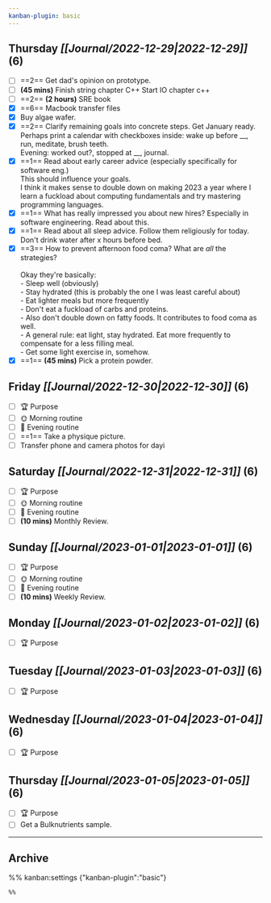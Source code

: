 ```yaml
---
kanban-plugin: basic
---
```


## **Thursday** *[[Journal/2022-12-29|2022-12-29]]* (6)

- [ ] ==2== Get dad's opinion on prototype.
- [ ] **(45 mins)** Finish string chapter C++ Start IO chapter c++
- [ ] ==2== **(2 hours)** SRE book
- [x] ==6== Macbook transfer files
- [x] Buy algae wafer.
- [x] ==2== Clarify remaining goals into concrete steps. Get January ready. Perhaps print a calendar with checkboxes inside: wake up before \_\_, run, meditate, brush teeth.<br>Evening: worked out?, stopped at \_\_, journal.
- [x] ==1== Read about early career advice (especially specifically for software eng.)<br>This should influence your goals.<br>I think it makes sense to double down on making 2023 a year where I learn a fuckload about computing fundamentals and try mastering programming languages.
- [x] ==1== What has really impressed you about new hires? Especially in software engineering. Read about this.
- [x] ==1== Read about all sleep advice. Follow them religiously for today.<br>Don't drink water after x hours before bed.
- [x] ==3== How to prevent afternoon food coma? What are *all* the strategies?<br><br>Okay they're basically:<br>- Sleep well (obviously)<br>- Stay hydrated (this is probably the one I was least careful about)<br>- Eat lighter meals but more frequently<br>- Don't eat a fuckload of carbs and proteins. <br>- Also don't double down on fatty foods. It contributes to food coma as well.<br>- A general rule: eat light, stay hydrated. Eat more frequently to compensate for a less filling meal.<br>- Get some light exercise in, somehow.
- [x] ==1== **(45 mins)** Pick a protein powder.

## **Friday** *[[Journal/2022-12-30|2022-12-30]]* (6)

- [ ] 🏆 Purpose
- [ ] 🌞 Morning routine
- [ ] 🌙 Evening routine
- [ ] ==1== Take a physique picture.
- [ ] Transfer phone and camera photos for dayi

## **Saturday** *[[Journal/2022-12-31|2022-12-31]]* (6)

- [ ] 🏆 Purpose
- [ ] 🌞 Morning routine
- [ ] 🌙 Evening routine
- [ ] **(10 mins)** Monthly Review.

## **Sunday** *[[Journal/2023-01-01|2023-01-01]]* (6)

- [ ] 🏆 Purpose
- [ ] 🌞 Morning routine
- [ ] 🌙 Evening routine
- [ ] **(10 mins)** Weekly Review.

## **Monday** *[[Journal/2023-01-02|2023-01-02]]* (6)

- [ ] 🏆 Purpose

## **Tuesday** *[[Journal/2023-01-03|2023-01-03]]* (6)

- [ ] 🏆 Purpose

## **Wednesday** *[[Journal/2023-01-04|2023-01-04]]* (6)

- [ ] 🏆 Purpose

## **Thursday** *[[Journal/2023-01-05|2023-01-05]]* (6)

- [ ] 🏆 Purpose
- [ ] Get a Bulknutrients sample.

***

## Archive



%% kanban:settings
{"kanban-plugin":"basic"}
```
%%
